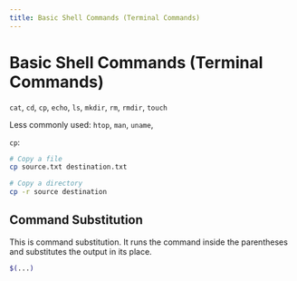 ```yaml
---
title: Basic Shell Commands (Terminal Commands)
---
```


# Basic Shell Commands (Terminal Commands)

`cat`, `cd`, `cp`, `echo`, `ls`, `mkdir`, `rm`, `rmdir`, `touch`  

Less commonly used:
`htop`, `man`, `uname`,

`cp`:
```bash
# Copy a file
cp source.txt destination.txt

# Copy a directory
cp -r source destination
```

## Command Substitution

This is command substitution. It runs the command inside the parentheses and substitutes the output in its place.
```bash
$(...)
```